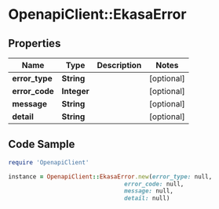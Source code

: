# OpenapiClient::EkasaError

## Properties

Name | Type | Description | Notes
------------ | ------------- | ------------- | -------------
**error_type** | **String** |  | [optional] 
**error_code** | **Integer** |  | [optional] 
**message** | **String** |  | [optional] 
**detail** | **String** |  | [optional] 

## Code Sample

```ruby
require 'OpenapiClient'

instance = OpenapiClient::EkasaError.new(error_type: null,
                                 error_code: null,
                                 message: null,
                                 detail: null)
```


